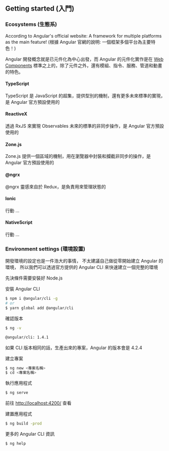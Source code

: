 ## Getting started (入門)

### Ecosystems (生態系)

According to Angular's official website: A framework for multiple platforms as the main feature!
(根據 Angular 官網的說明: 一個框架多個平台為主要特色！)

Angular 開發概念就是已元件化為中心出發，而 Angular 的元件化實作是在 [Web Components](https://developer.mozilla.org/en-US/docs/Web/Web_Components) 標準之上的，除了元件之外，還有模組、指令、服務、管道和動畫的特色。

#### TypeScript

TypeScript 是 JavaScript 的超集，提供型別的機制，還有更多未來標準的實現，是 Angular 官方預設使用的

#### ReactiveX

透過 RxJS 來實現 Observables 未來的標準的非同步操作，是 Angular 官方預設使用的

#### Zone.js

Zone.js 提供一個區域的機制，用在瀏覽器中封裝和攔截非同步的操作，是 Angular 官方預設使用的

#### @ngrx

@ngrx 靈感來自於 Redux，是負責用來管理狀態的

#### Ionic

行動 ...

#### NativeScript

行動 ...

### Environment settings (環境設置)

開發環境的設定也是一件浩大的事情，
不太建議自己做從零開始建立 Angular 的環境，
所以我們可以透過官方提供的 Angular CLI 來快速建立一個完整的環境

先決條件需要安裝好 Node.js

安裝 Angular CLI

```bash
$ npm i @angular/cli -g
# or
$ yarn global add @angular/cli
```

確認版本

```bash
$ ng -v

@angular/cli: 1.4.1
```

如果 CLI 版本相同的話，生產出來的專案，Angular 的版本會是 4.2.4

建立專案

```bash
$ ng new <專案名稱>
$ cd <專案名稱>
```

執行應用程式

```bash
$ ng serve
```

前往 [http://localhost:4200/](http://localhost:4200/) 查看

建置應用程式

```bash
$ ng build -prod
```

更多的 Angular CLI 資訊

```bash
$ ng help
```
